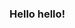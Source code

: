 ### Hello hello!

<!--
**artemisescola/artemisescola** is a ✨ _special_ ✨ repository because its `README.md` (this file) appears on your GitHub profile.

As vezes eu crio uns mods de Minecraft, mas nunca termino.
As vezes crio umas resourcepacks pra Minecraft também, só que essas eu termino.
Não gosto de matemática.
They/them
